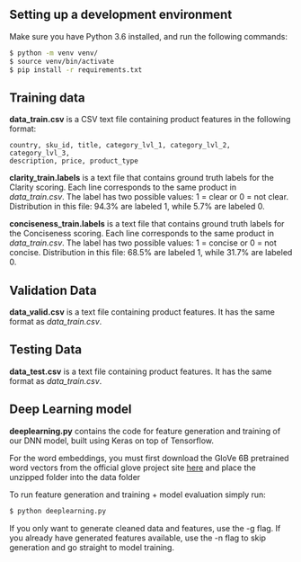 ## Setting up a development environment
Make sure you have Python 3.6 installed, and run the following commands:

```bash
$ python -m venv venv/
$ source venv/bin/activate
$ pip install -r requirements.txt
```

## Training data
**data_train.csv** is a CSV text file containing product features in the
following format:

```csv
country, sku_id, title, category_lvl_1, category_lvl_2, category_lvl_3,
description, price, product_type
```

**clarity_train.labels** is a text file that contains ground truth labels for
the Clarity scoring. Each line corresponds to the same product in
*data_train.csv*. The label has two possible values: 1 = clear or 0 = not clear.
Distribution in this file: 94.3% are labeled 1, while 5.7% are labeled 0.

**conciseness_train.labels** is a text file that contains ground truth labels
for the Conciseness scoring. Each line corresponds to the same product in
*data_train.csv*. The label has two possible values: 1 = concise or 0 = not
concise. Distribution in this file: 68.5% are labeled 1, while 31.7% are labeled
0.

## Validation Data
**data_valid.csv** is a text file containing product features. It has the same
format as *data_train.csv*.

## Testing Data
**data_test.csv** is a text file containing product features. It has the same
format as *data_train.csv*.


## Deep Learning model
**deeplearning.py** contains the code for feature generation and training of our
DNN model, built using Keras on top of Tensorflow.

For the word embeddings, you must first download the GloVe 6B pretrained word vectors
from the official glove project site [here](http://nlp.stanford.edu/data/glove.6B.zip)
and place the unzipped folder into the data folder

To run feature generation and training + model evaluation simply run:

```bash
$ python deeplearning.py
```

If you only want to generate cleaned data and features, use the -g flag. If you already
have generated features available, use the -n flag to skip generation and go straight to
model training.



